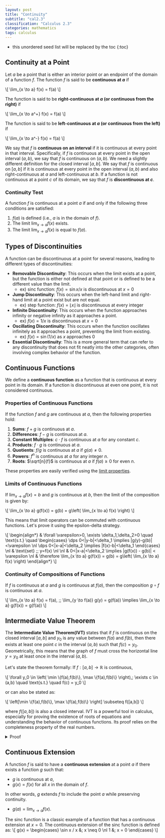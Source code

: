 ```yaml
---
layout: post
title: "Continuity"
subtitle: "cal2.3"
classification: "Calculus 2.3"
categories: mathematics
tags: calculus
---
```


<!--more-->
* this unordered seed list will be replaced by the toc
{:toc}

## Continuity at a Point

Let $a$ be a point that is either an interior point or an endpoint of the domain of a function $f$.
The function $f$ is said to be **continuous at $a$** if

\\[
\lim_{x \to a} f(x) = f(a)
\\]

The function is said to be **right-continuous at $a$ (or continuous from the right)** if

\\[
\lim_{x \to a^+} f(x) = f(a)
\\]

The function is said to be **left-continuous at $a$ (or continuous from the left)** if

\\[
\lim_{x \to a^-} f(x) = f(a)
\\]

We say that $f$ is **continuous on an interval** if it is continuous at every point in that interval.
Specifically, if $f$ is continuous at every point in the open interval $(a, b)$, we say that $f$ is continuous on $(a, b)$.
We need a slightly different definition for the closed interval $[a, b]$.
We say that $f$ is continuous on $[a, b]$ if it is continuous at every point in the open interval $(a, b)$ and also right-continuous at $a$ and left-continuous at $b$.
If a function is not continuous at a point $c$ of its domain, we say that $f$ is **discontinuous at $c$**.

### Continuity Test

A function $f$ is continuous at a point $a$ if and only if the following three conditions are satisfied:

1. $f(a)$ is defined (i.e., $a$ is in the domain of $f$).
2. The limit $\lim_{x \to a} f(x)$ exists.
3. The limit $\lim_{x \to a} f(x)$ is equal to $f(a)$.

## Types of Discontinuities

A function can be discontinuous at a point for several reasons, leading to different types of discontinuities:

- **Removable Discontinuity**: This occurs when the limit exists at a point, but the function is either not defined at that point or is defined to be a different value than the limit.
    * ex) sinc function: $f(x) = \sin x/x$ is discontinuous at $x = 0$
- **Jump Discontinuity**: This occurs when the left-hand limit and right-hand limit at a point exist but are not equal.
    * ex) step function: $f(x) = \lfloor x \rfloor$ is discontinuous at every integer
- **Infinite Discontinuity**: This occurs when the function approaches infinity or negative infinity as it approaches a point.
    * ex) $f(x) = 1/x$ is discontinuous at $x = 0$
- **Oscillating Discontinuity**: This occurs when the function oscillates infinitely as it approaches a point, preventing the limit from existing.
    * ex) $f(x) = \sin(1/x)$ as $x$ approaches 0
- **Essential Discontinuity**: This is a more general term that can refer to any discontinuity that does not fit neatly into the other categories, often involving complex behavior of the function.

## Continuous Functions

We define a **continuous function** as a function that is continuous at every point in its domain.
If a function is discontinuous at even one point, it is not considered continuous.

### Properties of Continuous Functions

If the function $f$ and $g$ are continuous at $a$, then the following properties hold:

1. **Sums**: $f + g$ is continuous at $a$.
2. **Differences**: $f - g$ is continuous at $a$.
3. **Constant Multiples**: $c \cdot f$ is continuous at $a$ for any constant $c$.
4. **Products**: $f \cdot g$ is continuous at $a$.
5. **Quotients**: $f/g$ is continuous at $a$ if $g(a) \neq 0$.
6. **Powers**: $f^n$ is continuous at $a$ for any integer $n$.
7. **Roots**: $\sqrt[n]{f}$ is continuous at $a$ if $f(a) \geq 0$ for even $n$.

These properties are easily verified using the [limit properties](https://berryjune07.github.io/mathematics/a-limit-of-a-function.html#limit-laws).

### Limits of Continuous Functions

If $\lim_{x \to a} f(x) = b$ and $g$ is continuous at $b$, then the limit of the composition is given by:

\\[
\lim_{x \to a} g(f(x)) = g(b) = g\left( \lim_{x \to a} f(x) \right)
\\]

This means that limit operators can be commuted with continuous functions. Let's prove it using the epsilon-delta strategy.

\\[
\begin{align\*}
& \forall \varepsilon>0, \exists \delta_1,\delta_2>0 \quad \text{s.t.} \quad
\begin{cases}
\dps 0<|y-b|<\delta_1 \implies |g(y)-g(b)|<\varepsilon \nl
\dps 0<|x-a|<\delta_2 \implies |f(x)-b|<\delta_1
\end{cases} \nl
& \text{set} \;\; y=f(x) \nl \nl
& 0<|x-a|<\delta_2 \implies |g(f(x)) - g(b)| < \varepsilon \nl
& \therefore \lim_{x \to a} g(f(x)) = g(b) = g\left( \lim_{x \to a} f(x) \right)
\end{align\*}
\\]

### Continuity of Compositions of Functions

If $f$ is continuous at $a$ and $g$ is continuous at $f(a)$, then the composition $g \circ f$ is continuous at $a$.

\\[
\lim_{x \to a} f(x) = f(a), \;\; \lim_{y \to f(a)} g(y) = g(f(a)) \implies \lim_{x \to a} g(f(x)) = g(f(a))
\\]

## Intermediate Value Theorem

The **Intermediate Value Theorem(IVT)** states that if $f$ is continuous on the closed interval $[a, b]$ and $y_0$ is any value between $f(a)$ and $f(b)$, then there exists at least one point $c$ in the interval $(a, b)$ such that $f(c) = y_0$.
Geometrically, this means that the graph of $f$ must cross the horizontal line $y = y_0$ at least once in the interval $(a, b)$.

Let's state the theorem formally:
If $f:[a,b]\to\mathbb{R}$ is continuous,

\\[
\forall y_0 \in \left( \min \\{f(a),f(b)\\}, \max \\{f(a),f(b)\\} \right),\; \exists c \in (a,b) \quad \text{s.t.} \quad f(c) = y_0
\\]

or can also be stated as:

\\[
\left[\min \\{f(a),f(b)\\}, \max \\{f(a),f(b)\\} \right] \subseteq f([a,b])
\\]

where $f([a,b])$ is also a closed interval. IVT is a powerful tool in calculus, especially for proving the existence of roots of equations and understanding the behavior of continuous functions.
Its proof relies on the completeness property of the real numbers.

<details markdown="1"> <summary> Proof </summary>
WLOG assume $f(a) < f(b)$, then $f(a) < y_0 < f(b)$. For an arbitrary $y_0$, define the set

\\[
E = \Set{ x\in [a,b] \mid f(x) < y_0 }
\\]
Then $E$ is non-empty since $a \in E$ and $E$ is bounded above by $b$. Therefore, by the completeness property of the real numbers, $E$ has a least upper bound $c = \sup E$.
Since $f$ is continuous at $c$, we have $\delta > 0$ which satisfies
\\[
a\le x < a+\delta \implies f(x) < y_0 \nl
b-\delta < x \le b \implies f(x) > y_0
\\]
Therefore, $a<c<b$, and let's prove by contradiction that $f(c) = y_0$.
Assume $f(c) > y_0$, then there exists $\eta>0$ such that
\\[
c-\eta < x < c+\eta \implies f(x) > y_0
\\]
Then $c-\eta$ is an upper bound of $E$, which contradicts the fact that $c$ is the least upper bound of $E$.
If $f(c) < y_0$, then there exists $\eta>0$ such that
\\[
c-\eta < x < c+\eta \implies f(x) < y_0
\\]
Then $c+\eta/2 \in E$, which contradicts the fact that $c$ is the least upper bound of $E$.
Therefore, finally we conclude that $f(c) = y_0$.
</details>

## Continuous Extension

A function $f$ is said to have a **continuous extension** at a point $a$ if there exists a function $g$ such that:
 - $g$ is continuous at $a$,
 - $g(x) = f(x)$ for all $x$ in the domain of $f$.

In other words, $g$ extends $f$ to include the point $a$ while preserving continuity.
 - $g(a) = \lim_{x \to a} f(x)$.

The sinc function is a classic example of a function that has a continuous extension at $x = 0$.
The continuous extension of the sinc function is defined as:
\\[
g(x) = \begin{cases}
\sin x / x &; x \neq 0 \nl
1 &; x = 0
\end{cases}
\\]